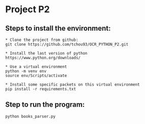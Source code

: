 # Project P2

## Steps to install the environment:
```
* Clone the project from github:
git clone https://github.com/tchou93/OCR_PYTHON_P2.git

* Install the last version of python
https://www.python.org/downloads/

* Use a virtual environment
python -m venv env
source env/Scripts/activate

* Install some specific packets on this virtual environment
pip install -r requirements.txt
```

## Step to run the program:
```
python books_parser.py
```
